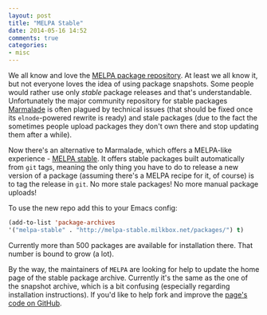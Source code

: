 ```yaml
---
layout: post
title: "MELPA Stable"
date: 2014-05-16 14:52
comments: true
categories:
- misc
---
```


We all know and love the
[MELPA package repository](http://melpa.milkbox.net/#/). At least we
all know it, but not everyone loves the idea of using package
snapshots.  Some people would rather use only _stable_ package
releases and that's understandable. Unfortunately the major community
repository for stable packages [Marmalade](http://marmalade-repo.org/)
is often plagued by technical issues (that should be fixed once its
`elnode`-powered rewrite is ready) and stale packages (due to the fact
the sometimes people upload packages they don't own there and stop
updating them after a while).

Now there's an alternative to Marmalade, which offers a MELPA-like
experience - [MELPA stable](http://melpa-stable.milkbox.net/#/). It
offers stable packages built automatically from `git` tags, meaning
the only thing you have to do to release a new version of a package
(assuming there's a MELPA recipe for it, of course) is to tag the release in
`git`. No more stale packages! No more manual package uploads!


To use the new repo add this to your Emacs config:

``` cl
(add-to-list 'package-archives
'("melpa-stable" . "http://melpa-stable.milkbox.net/packages/") t)
```

Currently more than 500 packages are available for installation there.
That number is bound to grow (a lot).

By the way, the maintainers of `MELPA` are looking for help to update
the home page of the stable package archive.  Currently it's the same
as the one of the snapshot archive, which is a bit confusing
(especially regarding installation instructions). If you'd like to
help fork and improve the
[page's code on GitHub](https://github.com/milkypostman/melpa/tree/master/html).

